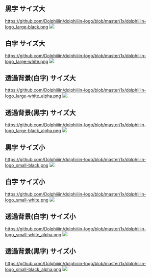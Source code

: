 ## 黒字 サイズ大
https://github.com/Dolphiiiin/dolphiiiin-logo/blob/master/1x/dolphiiiin-logo_large-black.png
![](https://github.com/Dolphiiiin/dolphiiiin-logo/blob/master/1x/dolphiiiin-logo_large-black.png)
## 白字 サイズ大
https://github.com/Dolphiiiin/dolphiiiin-logo/blob/master/1x/dolphiiiin-logo_large-white.png
![](https://github.com/Dolphiiiin/dolphiiiin-logo/blob/master/1x/dolphiiiin-logo_large-white.png)
## 透過背景(白字) サイズ大
https://github.com/Dolphiiiin/dolphiiiin-logo/blob/master/1x/dolphiiiin-logo_large-white_alpha.png
![](https://github.com/Dolphiiiin/dolphiiiin-logo/blob/master/1x/dolphiiiin-logo_large-white_alpha.png)
## 透過背景(黒字) サイズ大
https://github.com/Dolphiiiin/dolphiiiin-logo/blob/master/1x/dolphiiiin-logo_large-black_alpha.png
![](https://github.com/Dolphiiiin/dolphiiiin-logo/blob/master/1x/dolphiiiin-logo_large-black_alpha.png)


## 黒字 サイズ小
https://github.com/Dolphiiiin/dolphiiiin-logo/blob/master/1x/dolphiiiin-logo_small-black.png
![](https://github.com/Dolphiiiin/dolphiiiin-logo/blob/master/1x/dolphiiiin-logo_small-black.png)
## 白字 サイズ小
https://github.com/Dolphiiiin/dolphiiiin-logo/blob/master/1x/dolphiiiin-logo_small-white.png
![](https://github.com/Dolphiiiin/dolphiiiin-logo/blob/master/1x/dolphiiiin-logo_small-white.png)
## 透過背景(白字) サイズ小
https://github.com/Dolphiiiin/dolphiiiin-logo/blob/master/1x/dolphiiiin-logo_small-white_alpha.png
![](https://github.com/Dolphiiiin/dolphiiiin-logo/blob/master/1x/dolphiiiin-logo_small-white_alpha.png)
## 透過背景(黒字) サイズ小
https://github.com/Dolphiiiin/dolphiiiin-logo/blob/master/1x/dolphiiiin-logo_small-black_alpha.png
![](https://github.com/Dolphiiiin/dolphiiiin-logo/blob/master/1x/dolphiiiin-logo_small-black_alpha.png)
